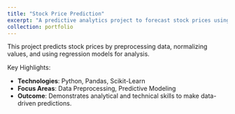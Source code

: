 ```yaml
---
title: "Stock Price Prediction"
excerpt: "A predictive analytics project to forecast stock prices using historical data and machine learning techniques.<br/><img src='images/bio-photo-2.jpg'>"
collection: portfolio
---
```


This project predicts stock prices by preprocessing data, normalizing values, and using regression models for analysis.  

Key Highlights:  
- **Technologies**: Python, Pandas, Scikit-Learn  
- **Focus Areas**: Data Preprocessing, Predictive Modeling  
- **Outcome**: Demonstrates analytical and technical skills to make data-driven predictions.  
